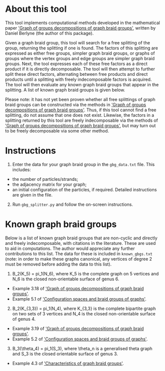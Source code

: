 # About this tool
This tool implements computational methods developed in the mathematical paper ['Graph of groups decompositions of graph braid groups'](https://arxiv.org/pdf/2209.03860.pdf), written by Daniel Berlyne (the author of this package). 

Given a graph braid group, this tool will search for a free splitting of the group, returning the splitting if one is found. The factors of this splitting are expressed as either free groups, simpler graph braid groups, or graphs of groups where the vertex groups and edge groups are simpler graph braid groups. Next, the tool expresses each of these free factors as a direct product if it is directly decomposable. The tool will then attempt to further split these direct factors, alternating between free products and direct products until a splitting with freely indecomposable factors is acquired. The tool will then evaluate any known graph braid groups that appear in the splitting. A list of known graph braid groups is given below.

Please note: it has not yet been proven whether all free splittings of graph braid groups can be constructed via the methods in ['Graph of groups decompositions of graph braid groups'](https://arxiv.org/pdf/2209.03860.pdf). Thus, if this tool cannot find a free splitting, do not assume that one does not exist. Likewise, the factors in a splitting returned by this tool are freely indecomposable via the methods of ['Graph of groups decompositions of graph braid groups'](https://arxiv.org/pdf/2209.03860.pdf), but may turn out to be freely decomposable via some other method.

# Instructions
1. Enter the data for your graph braid group in the `gbg_data.txt` file. This includes:
- the number of particles/strands;
- the adjacency matrix for your graph;
- an initial configuration of the particles, if required.
Detailed instructions are given in the file.
2. Run `gbg_splitter.py` and follow the on-screen instructions.

# Known graph braid groups
Below is a list of known graph braid groups that are non-cyclic and directly and freely indecomposable, with citations in the literature. These are used to aid in computations. The author would appreciate any further contributions to this list. The data for these is included in `known_gbgs.txt` (note: in order to make these graphs canonical, any vertices of degree 2 must be removed before adding the data to this list).
1. B_2(K_5) = pi_1(N_6), where K_5 is the complete graph on 5 vertices and N_6 is the closed non-orientable surface of genus 6.
- Example 3.18 of ['Graph of groups decompositions of graph braid groups'](https://arxiv.org/pdf/2209.03860.pdf).
- Example 5.1 of ['Configuration spaces and braid groups of graphs'](https://www.proquest.com/docview/304583880).
2. B_2(K_{3,3}) = pi_1(N_4), where K_{3,3} is the complete bipartite graph on two sets of 3 vertices and N_4 is the closed non-orientable surface of genus 4.
- Example 3.19 of ['Graph of groups decompositions of graph braid groups'](https://arxiv.org/pdf/2209.03860.pdf).
- Example 5.2 of ['Configuration spaces and braid groups of graphs'](https://www.proquest.com/docview/304583880).
3. B_3(\theta_4) = pi_1(S_3), where \theta_n is a generalised theta graph and S_3 is the closed orientable surface of genus 3.
- Example 4.3 of ['Characteristics of graph braid groups'](https://arxiv.org/pdf/1101.2648.pdf).